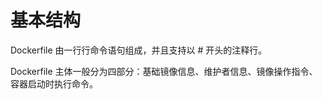 # 基本结构

Dockerfile 由一行行命令语句组成，并且支持以 # 开头的注释行。

Dockerfile 主体一般分为四部分：基础镜像信息、维护者信息、镜像操作指令、容器启动时执行命令。

